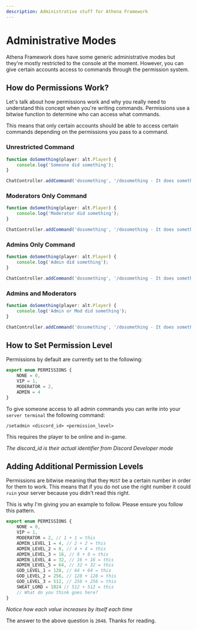 ```yaml
---
description: Administrative stuff for Athena Framework
---
```


# Administrative Modes

Athena Framework does have some generic administrative modes but they're mostly restricted to the console at the moment. However, you can give certain accounts access to commands through the permission system.

## How do Permissions Work?

Let's talk about how permissions work and why you really need to understand this concept when you're writing commands. Permissions use a bitwise function to determine who can access what commands.

This means that only certain accounts should be able to access certain commands depending on the permissions you pass to a command.

### Unrestricted Command

```ts
function doSomething(player: alt.Player) {
    console.log('Someone did something');
}

ChatController.addCommand('dosomething', '/dosomething - It does something?', PERMISSIONS.NONE, doSomething);
```

### Moderators Only Command

```ts
function doSomething(player: alt.Player) {
    console.log('Moderator did something');
}

ChatController.addCommand('dosomething', '/dosomething - It does something?', PERMISSIONS.MODERATOR, doSomething);
```

### Admins Only Command

```ts
function doSomething(player: alt.Player) {
    console.log('Admin did something');
}

ChatController.addCommand('dosomething', '/dosomething - It does something?', PERMISSIONS.ADMIN, doSomething);
```

### Admins and Moderators

```ts
function doSomething(player: alt.Player) {
    console.log('Admin or Mod did something');
}

ChatController.addCommand('dosomething', '/dosomething - It does something?', PERMISSIONS.ADMIN | PERMISSIONS.MODERATOR, doSomething);
```

## How to Set Permission Level

Permissions by default are currently set to the following:

```ts
export enum PERMISSIONS {
    NONE = 0,
    VIP = 1,
    MODERATOR = 2,
    ADMIN = 4
}
```

To give someone access to all admin commands you can write into your `server terminal` the following command:

`/setadmin <discord_id> <permission_level>`

This requires the player to be online and in-game.

_The discord\_id is their actual identifier from Discord Developer mode_

## Adding Additional Permission Levels

Permissions are bitwise meaning that they `MUST` be a certain number in order for them to work. This means that if you do not use the right number it could `ruin` your server because you didn't read this right.

This is why I'm giving you an example to follow. Please ensure you follow this pattern.

```ts
export enum PERMISSIONS {
    NONE = 0,
    VIP = 1,
    MODERATOR = 2, // 1 + 1 = this
    ADMIN_LEVEL_1 = 4, // 2 + 2 = this
    ADMIN_LEVEL_2 = 8, // 4 + 4 = this
    ADMIN_LEVEL_3 = 16, // 8 + 8 = this
    ADMIN_LEVEL_4 = 32, // 16 + 16 = this
    ADMIN_LEVEL_5 = 64, // 32 + 32 = this
    GOD_LEVEL_1 = 128, // 64 + 64 = this
    GOD_LEVEL_2 = 256, // 128 + 128 = this
    GOD_LEVEL_3 = 512, // 256 + 256 = this
    SWEAT_LORD = 1024 // 512 + 512 = this
    // What do you think goes here?
}
```

_Notice how each value increases by itself each time_

The answer to the above question is `2048`. Thanks for reading.